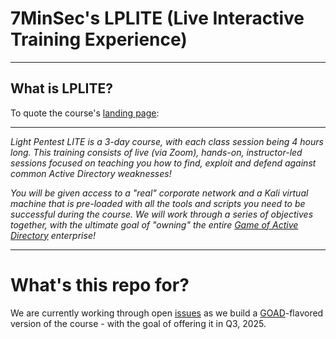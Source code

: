 # 7MinSec's LPLITE (Live Interactive Training Experience) 

---

## What is LPLITE?
To quote the course's [landing page](https://7minsec.com/services/training/#720ef3d3901ebbd19):

---

*Light Pentest LITE is a 3-day course, with each class session being 4 hours long.  This training consists of live (via Zoom), hands-on, instructor-led sessions focused on teaching you how to find, exploit and defend against common Active Directory weaknesses!*

*You will be given access to a "real" corporate network and a Kali virtual machine that is pre-loaded with all the tools and scripts you need to be successful during the course.  We will work through a series of objectives together, with the ultimate goal of "owning" the entire [Game of Active Directory](https://github.com/Orange-Cyberdefense/GOAD) enterprise!*

---

# What's this repo for?
We are currently working through open [issues](https://github.com/7MinSec/LPLITE/issues) as we build a [GOAD](https://github.com/Orange-Cyberdefense/GOAD)-flavored version of the course - with the goal of offering it in Q3, 2025.
